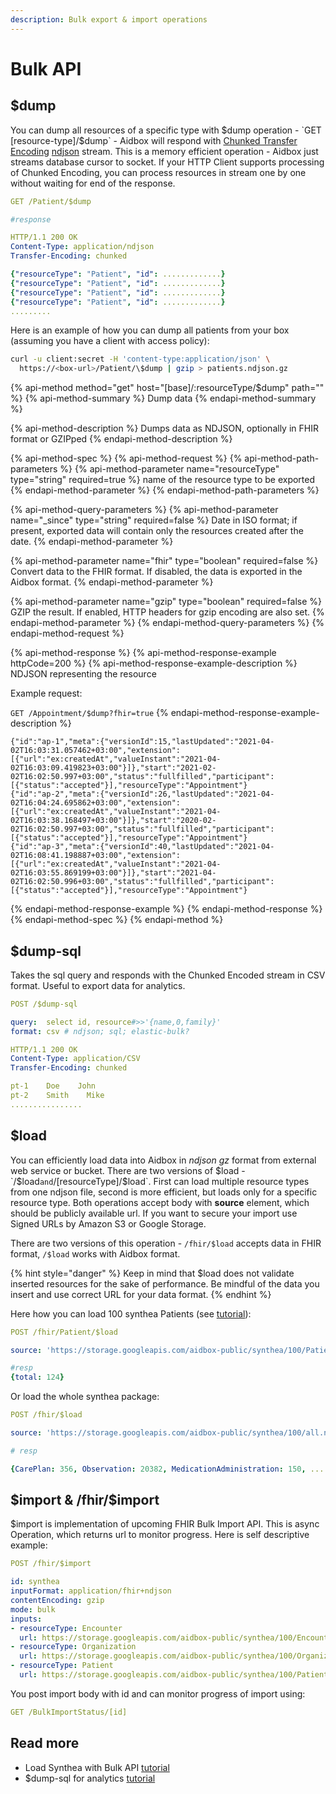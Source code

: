 ```yaml
---
description: Bulk export & import operations
---
```


# Bulk API

## $dump 

You can dump all resources of a specific type with $dump operation - `GET [resource-type]/$dump` - Aidbox will respond with [Chunked Transfer Encoding](https://en.wikipedia.org/wiki/Chunked_transfer_encoding) [ndjson](http://ndjson.org/) stream. This is a memory efficient operation - Aidbox just streams database cursor to socket. If your HTTP Client supports processing of Chunked Encoding, you can process resources in stream one by one without waiting for end of the response.

```yaml
GET /Patient/$dump

#response

HTTP/1.1 200 OK
Content-Type: application/ndjson
Transfer-Encoding: chunked

{"resourceType": "Patient", "id": .............}
{"resourceType": "Patient", "id": .............}
{"resourceType": "Patient", "id": .............}
{"resourceType": "Patient", "id": .............}
.........
```

Here is an example of how you can dump all patients from your box \(assuming you have a client with access policy\):

```bash
curl -u client:secret -H 'content-type:application/json' \
  https://<box-url>/Patient/\$dump | gzip > patients.ndjson.gz
```

{% api-method method="get" host="\[base\]/:resourceType/$dump" path="" %}
{% api-method-summary %}
Dump data
{% endapi-method-summary %}

{% api-method-description %}
Dumps data as NDJSON, optionally in FHIR format or GZIPped
{% endapi-method-description %}

{% api-method-spec %}
{% api-method-request %}
{% api-method-path-parameters %}
{% api-method-parameter name="resourceType" type="string" required=true %}
name of the resource type to be exported
{% endapi-method-parameter %}
{% endapi-method-path-parameters %}

{% api-method-query-parameters %}
{% api-method-parameter name="\_since" type="string" required=false %}
Date in ISO format; if present, exported data will contain only the resources created after the date.
{% endapi-method-parameter %}

{% api-method-parameter name="fhir" type="boolean" required=false %}
Convert data to the FHIR format. If disabled, the data is exported in the Aidbox format.
{% endapi-method-parameter %}

{% api-method-parameter name="gzip" type="boolean" required=false %}
GZIP the result. If enabled, HTTP headers for gzip encoding are also set.
{% endapi-method-parameter %}
{% endapi-method-query-parameters %}
{% endapi-method-request %}

{% api-method-response %}
{% api-method-response-example httpCode=200 %}
{% api-method-response-example-description %}
NDJSON representing the resource  
  
Example request:  
  
`GET /Appointment/$dump?fhir=true`
{% endapi-method-response-example-description %}

```
{"id":"ap-1","meta":{"versionId":15,"lastUpdated":"2021-04-02T16:03:31.057462+03:00","extension":[{"url":"ex:createdAt","valueInstant":"2021-04-02T16:03:09.419823+03:00"}]},"start":"2021-02-02T16:02:50.997+03:00","status":"fullfilled","participant":[{"status":"accepted"}],"resourceType":"Appointment"}
{"id":"ap-2","meta":{"versionId":26,"lastUpdated":"2021-04-02T16:04:24.695862+03:00","extension":[{"url":"ex:createdAt","valueInstant":"2021-04-02T16:03:38.168497+03:00"}]},"start":"2020-02-02T16:02:50.997+03:00","status":"fullfilled","participant":[{"status":"accepted"}],"resourceType":"Appointment"}
{"id":"ap-3","meta":{"versionId":40,"lastUpdated":"2021-04-02T16:08:41.198887+03:00","extension":[{"url":"ex:createdAt","valueInstant":"2021-04-02T16:03:55.869199+03:00"}]},"start":"2021-04-02T16:02:50.996+03:00","status":"fullfilled","participant":[{"status":"accepted"}],"resourceType":"Appointment"}
```
{% endapi-method-response-example %}
{% endapi-method-response %}
{% endapi-method-spec %}
{% endapi-method %}

## $dump-sql

Takes the sql query and responds with the Chunked Encoded stream in CSV format. Useful to export data for analytics.

```yaml
POST /$dump-sql

query:  select id, resource#>>'{name,0,family}'
format: csv # ndjson; sql; elastic-bulk?

HTTP/1.1 200 OK
Content-Type: application/CSV
Transfer-Encoding: chunked

pt-1    Doe    John
pt-2    Smith    Mike
................
```

## $load 

You can efficiently load data into Aidbox  in _ndjson_ _gz_ format from external web service or bucket. There are two versions of $load - `/$load` and `/[resourceType]/$load`.  First can load multiple resource types from one ndjson file, second is more efficient, but loads only for a specific resource type. Both operations accept body with **source** element, which should be publicly available url. If you want to secure your import use Signed URLs by Amazon S3 or Google Storage. 

There are two versions of this operation - `/fhir/$load` accepts data in FHIR format,  `/$load` works with Aidbox format.

{% hint style="danger" %}
Keep in mind that $load does not validate inserted resources for the sake of performance. Be mindful of the data you insert and use correct URL for your data format.
{% endhint %}

Here how you can load 100 synthea Patients \(see [tutorial](synthea-by-bulk-api.md)\):

```yaml
POST /fhir/Patient/$load

source: 'https://storage.googleapis.com/aidbox-public/synthea/100/Patient.ndjson.gz'

#resp
{total: 124}
```

Or load the whole synthea package:

```yaml
POST /fhir/$load

source: 'https://storage.googleapis.com/aidbox-public/synthea/100/all.ndjson.gz'

# resp

{CarePlan: 356, Observation: 20382, MedicationAdministration: 150, .... }
```

## $import & /fhir/$import

$import is implementation of upcoming FHIR Bulk Import API. This is async Operation, which returns url to monitor progress. Here is self descriptive example:

```yaml
POST /fhir/$import

id: synthea
inputFormat: application/fhir+ndjson
contentEncoding: gzip
mode: bulk
inputs:
- resourceType: Encounter
  url: https://storage.googleapis.com/aidbox-public/synthea/100/Encounter.ndjson.gz
- resourceType: Organization
  url: https://storage.googleapis.com/aidbox-public/synthea/100/Organization.ndjson.gz
- resourceType: Patient
  url: https://storage.googleapis.com/aidbox-public/synthea/100/Patient.ndjson.gz
```

You post import body with id and can monitor progress of import using:

```yaml
GET /BulkImportStatus/[id]
```

## Read more

* Load Synthea with Bulk API [tutorial](synthea-by-bulk-api.md)
* $dump-sql for analytics [tutorial](usddump-sql-tutorial.md)

